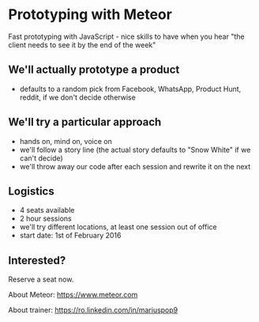 # Prototyping with Meteor

Fast prototyping with JavaScript - nice skills to have when you hear "the client needs to see it by the end of the week"

## We'll actually prototype a product 
 - defaults to a random pick from Facebook, WhatsApp, Product Hunt, reddit, if we don't decide otherwise

## We'll try a particular approach
 - hands on, mind on, voice on
 - we'll follow a story line (the actual story defaults to "Snow White" if we can't decide)
 - we'll throw away our code after each session and rewrite it on the next

## Logistics
  - 4 seats available 
  - 2 hour sessions
  - we'll try different locations, at least one session out of office
  - start date: 1st of February 2016
  
## Interested?
Reserve a seat now.

About Meteor:
https://www.meteor.com

About trainer:
https://ro.linkedin.com/in/mariuspop9
